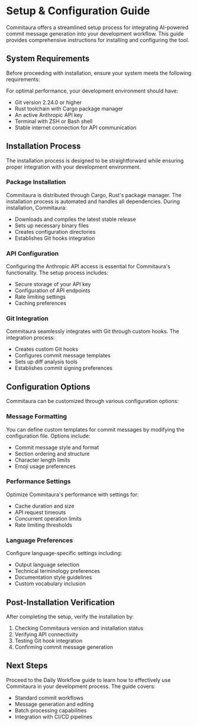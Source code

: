 # Setup & Configuration Guide

Commitaura offers a streamlined setup process for integrating AI-powered commit message generation into your development workflow. This guide provides comprehensive instructions for installing and configuring the tool.

## System Requirements

Before proceeding with installation, ensure your system meets the following requirements:

For optimal performance, your development environment should have:
- Git version 2.24.0 or higher
- Rust toolchain with Cargo package manager
- An active Anthropic API key
- Terminal with ZSH or Bash shell
- Stable internet connection for API communication

## Installation Process

The installation process is designed to be straightforward while ensuring proper integration with your development environment.

### Package Installation

Commitaura is distributed through Cargo, Rust's package manager. The installation process is automated and handles all dependencies. During installation, Commitaura:
- Downloads and compiles the latest stable release
- Sets up necessary binary files
- Creates configuration directories
- Establishes Git hooks integration

### API Configuration

Configuring the Anthropic API access is essential for Commitaura's functionality. The setup process includes:
- Secure storage of your API key
- Configuration of API endpoints
- Rate limiting settings
- Caching preferences

### Git Integration

Commitaura seamlessly integrates with Git through custom hooks. The integration process:
- Creates custom Git hooks
- Configures commit message templates
- Sets up diff analysis tools
- Establishes commit signing preferences

## Configuration Options

Commitaura can be customized through various configuration options:

### Message Formatting
You can define custom templates for commit messages by modifying the configuration file. Options include:
- Commit message style and format
- Section ordering and structure
- Character length limits
- Emoji usage preferences

### Performance Settings
Optimize Commitaura's performance with settings for:
- Cache duration and size
- API request timeouts
- Concurrent operation limits
- Rate limiting thresholds

### Language Preferences
Configure language-specific settings including:
- Output language selection
- Technical terminology preferences
- Documentation style guidelines
- Custom vocabulary inclusion

## Post-Installation Verification

After completing the setup, verify the installation by:
1. Checking Commitaura version and installation status
2. Verifying API connectivity
3. Testing Git hook integration
4. Confirming commit message generation

## Next Steps

Proceed to the Daily Workflow guide to learn how to effectively use Commitaura in your development process. The guide covers:
- Standard commit workflows
- Message generation and editing
- Batch processing capabilities
- Integration with CI/CD pipelines
